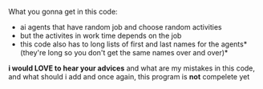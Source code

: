 What you gonna get in this code:
* ai agents that have random job and choose random activities
* but the activites in work time depends on the job
* this code also has to long lists of first and last names for the agents*(they're long so you don't get the same names over and over)*

 **i would LOVE to hear your advices** and what are my mistakes in this code, and what should i add
 and once again, this program is **not** compelete yet
